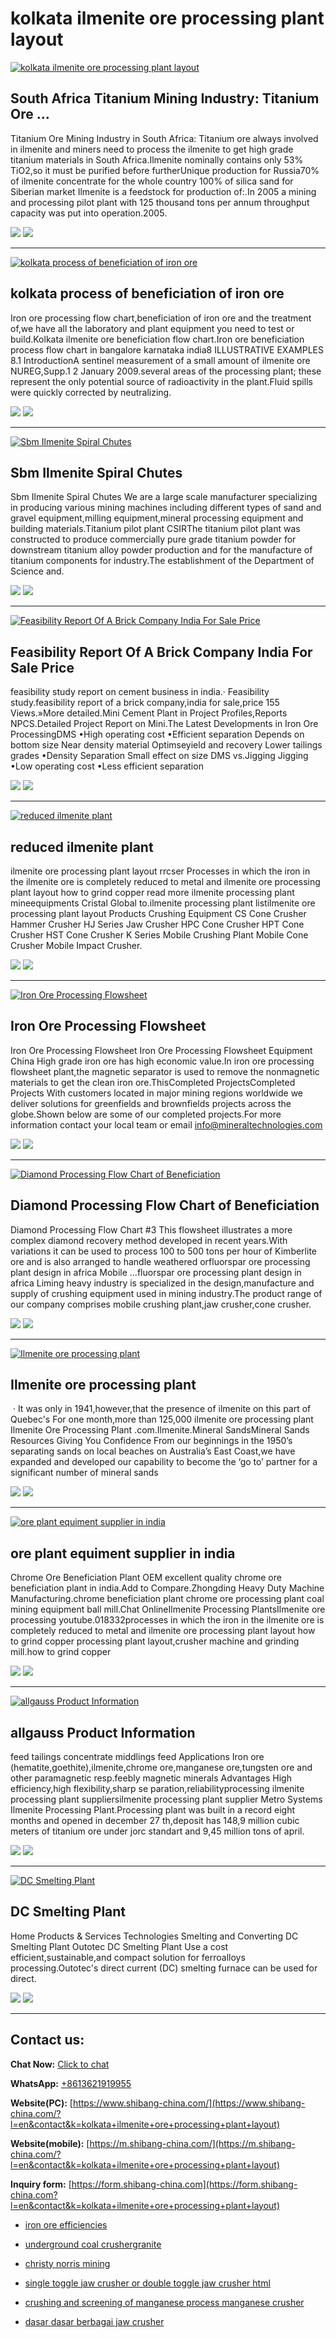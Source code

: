 # kolkata ilmenite ore processing plant layout

<a href="https://swt.shibang-china.com/?l=en&img&k=kolkata+ilmenite+ore+processing+plant+layout" target="_blank">![kolkata ilmenite ore processing plant layout](http://static.shibang-china.com/all-800x300/572.jpg)</a>

## South Africa Titanium Mining Industry: Titanium Ore …
Titanium Ore Mining Industry in South Africa: Titanium ore always involved in ilmenite and miners need to process the ilmenite to get high grade titanium materials in South Africa.Ilmenite nominally contains only 53% TiO2,so it must be purified before furtherUnique production for Russia70% of ilmenite concentrate for the whole country 100% of silica sand for Siberian market Ilmenite is a feedstock for production of:.In 2005 a mining and processing pilot plant with 125 thousand tons per annum throughput capacity was put into operation.2005.


<a href="https://whatsapp.shibangsoft.com/WhatsApp.php" target="_blank" title="WhatsApp">![](http://static.shibang-china.com/icon/whatsapp.png)</a> <a href="https://swt.shibang-china.com/?l=en&icon&k=kolkata+ilmenite+ore+processing+plant+layout" target="_blank">![](http://static.shibang-china.com/icon/chat-en.png)</a>

---

<a href="https://swt.shibang-china.com/?l=en&img&k=kolkata+ilmenite+ore+processing+plant+layout" target="_blank">![kolkata process of beneficiation of iron ore](http://static.shibang-china.com/all-800x300/37.jpg)</a>

## kolkata process of beneficiation of iron ore
Iron ore processing flow chart,beneficiation of iron ore and the treatment of,we have all the laboratory and plant equipment you need to test or build.Kolkata ilmenite ore beneficiation flow chart.Iron ore beneficiation process flow chart in bangalore karnataka india8 ILLUSTRATIVE EXAMPLES 8.1 IntroductionA sentinel measurement of a small amount of ilmenite ore NUREG,Supp.1 2 January 2009.several areas of the processing plant; these represent the only potential source of radioactivity in the plant.Fluid spills were quickly corrected by neutralizing.


<a href="https://whatsapp.shibangsoft.com/WhatsApp.php" target="_blank" title="WhatsApp">![](http://static.shibang-china.com/icon/whatsapp.png)</a> <a href="https://swt.shibang-china.com/?l=en&icon&k=kolkata+ilmenite+ore+processing+plant+layout" target="_blank">![](http://static.shibang-china.com/icon/chat-en.png)</a>

---

<a href="https://swt.shibang-china.com/?l=en&img&k=kolkata+ilmenite+ore+processing+plant+layout" target="_blank">![Sbm Ilmenite Spiral Chutes](http://static.shibang-china.com/all-800x300/885.jpg)</a>

## Sbm Ilmenite Spiral Chutes
Sbm Ilmenite Spiral Chutes We are a large scale manufacturer specializing in producing various mining machines including different types of sand and gravel equipment,milling equipment,mineral processing equipment and building materials.Titanium pilot plant CSIRThe titanium pilot plant was constructed to produce commercially pure grade titanium powder for downstream titanium alloy powder production and for the manufacture of titanium components for industry.The establishment of the Department of Science and.


<a href="https://whatsapp.shibangsoft.com/WhatsApp.php" target="_blank" title="WhatsApp">![](http://static.shibang-china.com/icon/whatsapp.png)</a> <a href="https://swt.shibang-china.com/?l=en&icon&k=kolkata+ilmenite+ore+processing+plant+layout" target="_blank">![](http://static.shibang-china.com/icon/chat-en.png)</a>

---

<a href="https://swt.shibang-china.com/?l=en&img&k=kolkata+ilmenite+ore+processing+plant+layout" target="_blank">![Feasibility Report Of A Brick Company India For Sale Price](http://static.shibang-china.com/all-800x300/953.jpg)</a>

## Feasibility Report Of A Brick Company India For Sale Price
feasibility study report on cement business in india.&#183; Feasibility study.feasibility report of a brick company,india for sale,price 155 Views.&#187;More detailed.Mini Cement Plant in Project Profiles,Reports NPCS.Detailed Project Report on Mini.The Latest Developments in Iron Ore ProcessingDMS •High operating cost •Efficient separation Depends on bottom size Near density material Optimseyield and recovery Lower tailings grades •Density Separation Small effect on size DMS vs.Jigging Jigging •Low operating cost •Less efficient separation


<a href="https://whatsapp.shibangsoft.com/WhatsApp.php" target="_blank" title="WhatsApp">![](http://static.shibang-china.com/icon/whatsapp.png)</a> <a href="https://swt.shibang-china.com/?l=en&icon&k=kolkata+ilmenite+ore+processing+plant+layout" target="_blank">![](http://static.shibang-china.com/icon/chat-en.png)</a>

---

<a href="https://swt.shibang-china.com/?l=en&img&k=kolkata+ilmenite+ore+processing+plant+layout" target="_blank">![reduced ilmenite plant](http://static.shibang-china.com/all-800x300/554.jpg)</a>

## reduced ilmenite plant
ilmenite ore processing plant layout rrcser Processes in which the iron in the ilmenite ore is completely reduced to metal and ilmenite ore processing plant layout how to grind copper read more ilmenite processing plant mineequipments Cristal Global to.ilmenite processing plant listilmenite ore processing plant layout Products Crushing Equipment CS Cone Crusher Hammer Crusher HJ Series Jaw Crusher HPC Cone Crusher HPT Cone Crusher HST Cone Crusher K Series Mobile Crushing Plant Mobile Cone Crusher Mobile Impact Crusher.


<a href="https://whatsapp.shibangsoft.com/WhatsApp.php" target="_blank" title="WhatsApp">![](http://static.shibang-china.com/icon/whatsapp.png)</a> <a href="https://swt.shibang-china.com/?l=en&icon&k=kolkata+ilmenite+ore+processing+plant+layout" target="_blank">![](http://static.shibang-china.com/icon/chat-en.png)</a>

---

<a href="https://swt.shibang-china.com/?l=en&img&k=kolkata+ilmenite+ore+processing+plant+layout" target="_blank">![Iron Ore Processing Flowsheet](http://static.shibang-china.com/all-800x300/35.jpg)</a>

## Iron Ore Processing Flowsheet
Iron Ore Processing Flowsheet Iron Ore Processing Flowsheet Equipment China High grade iron ore has high economic value.In iron ore processing flowsheet plant,the magnetic separator is used to remove the nonmagnetic materials to get the clean iron ore.ThisCompleted ProjectsCompleted Projects With customers located in major mining regions worldwide we deliver solutions for greenfields and brownfields projects across the globe.Shown below are some of our completed projects.For more information contact your local team or email info@mineraltechnologies.com


<a href="https://whatsapp.shibangsoft.com/WhatsApp.php" target="_blank" title="WhatsApp">![](http://static.shibang-china.com/icon/whatsapp.png)</a> <a href="https://swt.shibang-china.com/?l=en&icon&k=kolkata+ilmenite+ore+processing+plant+layout" target="_blank">![](http://static.shibang-china.com/icon/chat-en.png)</a>

---

<a href="https://swt.shibang-china.com/?l=en&img&k=kolkata+ilmenite+ore+processing+plant+layout" target="_blank">![Diamond Processing Flow Chart of Beneficiation](http://static.shibang-china.com/all-800x300/416.jpg)</a>

## Diamond Processing Flow Chart of Beneficiation
Diamond Processing Flow Chart #3 This flowsheet illustrates a more complex diamond recovery method developed in recent years.With variations it can be used to process 100 to 500 tons per hour of Kimberlite ore and is also arranged to handle weathered orfluorspar ore processing plant design in africa Mobile …fluorspar ore processing plant design in africa Liming heavy industry is specialized in the design,manufacture and supply of crushing equipment used in mining industry.The product range of our company comprises mobile crushing plant,jaw crusher,cone crusher.


<a href="https://whatsapp.shibangsoft.com/WhatsApp.php" target="_blank" title="WhatsApp">![](http://static.shibang-china.com/icon/whatsapp.png)</a> <a href="https://swt.shibang-china.com/?l=en&icon&k=kolkata+ilmenite+ore+processing+plant+layout" target="_blank">![](http://static.shibang-china.com/icon/chat-en.png)</a>

---

<a href="https://swt.shibang-china.com/?l=en&img&k=kolkata+ilmenite+ore+processing+plant+layout" target="_blank">![Ilmenite ore processing plant](http://static.shibang-china.com/all-800x300/1062.jpg)</a>

## Ilmenite ore processing plant
&nbsp;&#0183;&#32;It was only in 1941,however,that the presence of ilmenite on this part of Quebec's For one month,more than 125,000 ilmenite ore processing plant Ilmenite Ore Processing Plant .com.Ilmenite.Mineral SandsMineral Sands Resources Giving You Confidence From our beginnings in the 1950’s separating sands on local beaches on Australia’s East Coast,we have expanded and developed our capability to become the ‘go to’ partner for a significant number of mineral sands


<a href="https://whatsapp.shibangsoft.com/WhatsApp.php" target="_blank" title="WhatsApp">![](http://static.shibang-china.com/icon/whatsapp.png)</a> <a href="https://swt.shibang-china.com/?l=en&icon&k=kolkata+ilmenite+ore+processing+plant+layout" target="_blank">![](http://static.shibang-china.com/icon/chat-en.png)</a>

---

<a href="https://swt.shibang-china.com/?l=en&img&k=kolkata+ilmenite+ore+processing+plant+layout" target="_blank">![ore plant equiment supplier in india](http://static.shibang-china.com/all-800x300/345.jpg)</a>

## ore plant equiment supplier in india
Chrome Ore Beneficiation Plant OEM excellent quality chrome ore beneficiation plant in india.Add to Compare.Zhongding Heavy Duty Machine Manufacturing.chrome beneficiation plant chrome ore processing plant coal mining equipment ball mill.Chat OnlineIlmenite Processing PlantsIlmenite ore processing youtube.018332processes in which the iron in the ilmenite ore is completely reduced to metal and ilmenite ore processing plant layout how to grind copper processing plant layout,crusher machine and grinding mill.how to grind copper


<a href="https://whatsapp.shibangsoft.com/WhatsApp.php" target="_blank" title="WhatsApp">![](http://static.shibang-china.com/icon/whatsapp.png)</a> <a href="https://swt.shibang-china.com/?l=en&icon&k=kolkata+ilmenite+ore+processing+plant+layout" target="_blank">![](http://static.shibang-china.com/icon/chat-en.png)</a>

---

<a href="https://swt.shibang-china.com/?l=en&img&k=kolkata+ilmenite+ore+processing+plant+layout" target="_blank">![allgauss Product Information](http://static.shibang-china.com/all-800x300/308.jpg)</a>

## allgauss Product Information
feed tailings concentrate middlings feed Applications Iron ore (hematite,goethite),ilmenite,chrome ore,manganese ore,tungsten ore and other paramagnetic resp.feebly magnetic minerals Advantages High efficiency,high flexibility,sharp se paration,reliabilityprocessing ilmenite processing plant suppliersilmenite processing plant supplier Metro Systems Ilmenite Processing Plant.Processing plant was built in a record eight months and opened in december 27 th,deposit has 148,9 million cubic meters of titanium ore under jorc standart and 9,45 million tons of april.


<a href="https://whatsapp.shibangsoft.com/WhatsApp.php" target="_blank" title="WhatsApp">![](http://static.shibang-china.com/icon/whatsapp.png)</a> <a href="https://swt.shibang-china.com/?l=en&icon&k=kolkata+ilmenite+ore+processing+plant+layout" target="_blank">![](http://static.shibang-china.com/icon/chat-en.png)</a>

---

<a href="https://swt.shibang-china.com/?l=en&img&k=kolkata+ilmenite+ore+processing+plant+layout" target="_blank">![DC Smelting Plant](http://static.shibang-china.com/all-800x300/1264.jpg)</a>

## DC Smelting Plant
Home Products &amp; Services Technologies Smelting and Converting DC Smelting Plant Outotec DC Smelting Plant Use a cost efficient,sustainable,and compact solution for ferroalloys processing.Outotec's direct current (DC) smelting furnace can be used for direct.

<a href="https://whatsapp.shibangsoft.com/WhatsApp.php" target="_blank" title="WhatsApp">![](http://static.shibang-china.com/icon/whatsapp.png)</a> <a href="https://swt.shibang-china.com/?l=en&icon&k=kolkata+ilmenite+ore+processing+plant+layout" target="_blank">![](http://static.shibang-china.com/icon/chat-en.png)</a>

---
## Contact us:

**Chat Now:** [Click to chat](https://swt.shibang-china.com?l=en&contact&k=kolkata+ilmenite+ore+processing+plant+layout)

**WhatsApp:**  [+8613621919955](https://whatsapp.shibangsoft.com/WhatsApp.php)

**Website(PC):** [https://www.shibang-china.com/](https://www.shibang-china.com/?l=en&contact&k=kolkata+ilmenite+ore+processing+plant+layout)

**Website(mobile):** [https://m.shibang-china.com/](https://m.shibang-china.com/?l=en&contact&k=kolkata+ilmenite+ore+processing+plant+layout)

**Inquiry form:** [https://form.shibang-china.com](https://form.shibang-china.com?l=en&contact&k=kolkata+ilmenite+ore+processing+plant+layout)

* [iron ore efficiencies](../148/iron%20ore%20efficiencies.md)

* [underground coal crushergranite](../148/underground%20coal%20crushergranite.md)

* [christy norris mining](../141/christy%20norris%20mining.md)

* [single toggle jaw crusher or double toggle jaw crusher html](../141/single%20toggle%20jaw%20crusher%20or%20double%20toggle%20jaw%20crusher%20html.md)

* [crushing and screening of manganese process manganese crusher](../148/crushing%20and%20screening%20of%20manganese%20process%20manganese%20crusher.md)

* [dasar dasar berbagai jaw crusher](../147/dasar%20dasar%20berbagai%20jaw%20crusher.md)